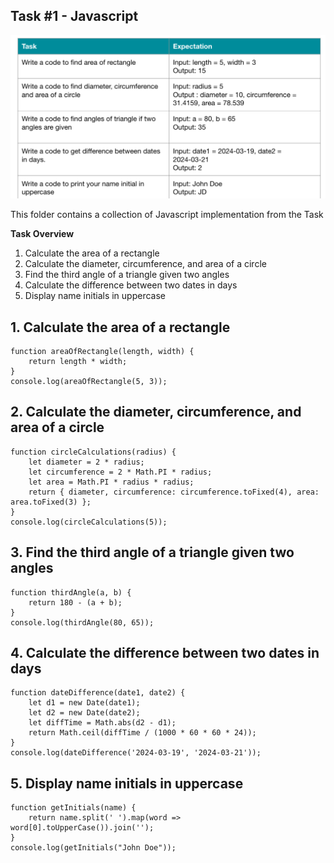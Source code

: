 ## Task #1 - Javascript

![task](https://raw.githubusercontent.com/ZaField/WCD03_Assigment1/refs/heads/main/assets/ImageTugas1.png)

This folder contains a collection of Javascript implementation from the Task

**Task Overview**

1. Calculate the area of a rectangle
2. Calculate the diameter, circumference, and area of a circle
3. Find the third angle of a triangle given two angles
4. Calculate the difference between two dates in days
5. Display name initials in uppercase

## 1. Calculate the area of a rectangle
```
function areaOfRectangle(length, width) {
    return length * width;
}
console.log(areaOfRectangle(5, 3));
```

## 2. Calculate the diameter, circumference, and area of a circle
```
function circleCalculations(radius) {
    let diameter = 2 * radius;
    let circumference = 2 * Math.PI * radius;
    let area = Math.PI * radius * radius;
    return { diameter, circumference: circumference.toFixed(4), area: area.toFixed(3) };
}
console.log(circleCalculations(5));
```

## 3. Find the third angle of a triangle given two angles
```
function thirdAngle(a, b) {
    return 180 - (a + b);
}
console.log(thirdAngle(80, 65));
```

## 4. Calculate the difference between two dates in days
```
function dateDifference(date1, date2) {
    let d1 = new Date(date1);
    let d2 = new Date(date2);
    let diffTime = Math.abs(d2 - d1);
    return Math.ceil(diffTime / (1000 * 60 * 60 * 24));
}
console.log(dateDifference('2024-03-19', '2024-03-21'));
```

## 5. Display name initials in uppercase
```
function getInitials(name) {
    return name.split(' ').map(word => word[0].toUpperCase()).join('');
}
console.log(getInitials("John Doe"));
```